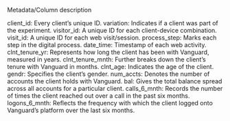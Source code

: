 Metadata/Column description

client_id: Every client’s unique ID.
variation: Indicates if a client was part of the experiment.
visitor_id: A unique ID for each client-device combination.
visit_id: A unique ID for each web visit/session.
process_step: Marks each step in the digital process.
date_time: Timestamp of each web activity.
clnt_tenure_yr: Represents how long the client has been with Vanguard, measured in years.
clnt_tenure_mnth: Further breaks down the client’s tenure with Vanguard in months.
clnt_age: Indicates the age of the client.
gendr: Specifies the client’s gender.
num_accts: Denotes the number of accounts the client holds with Vanguard.
bal: Gives the total balance spread across all accounts for a particular client.
calls_6_mnth: Records the number of times the client reached out over a call in the past six months.
logons_6_mnth: Reflects the frequency with which the client logged onto Vanguard’s platform over the last six months.
